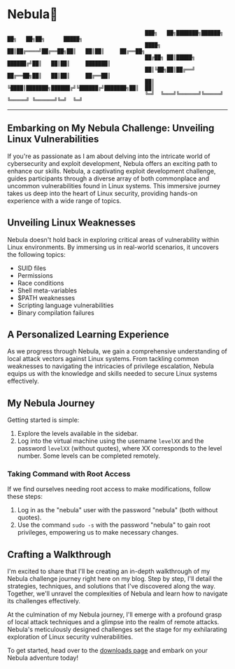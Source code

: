 # Nebula🐧

                                                ███╗   ██╗███████╗██████╗ ██╗   ██╗██╗      █████╗                                                         
                                                ████╗  ██║██╔════╝██╔══██╗██║   ██║██║     ██╔══██╗                                                        
                                                ██╔██╗ ██║█████╗  ██████╔╝██║   ██║██║     ███████║                                                        
                                                ██║╚██╗██║██╔══╝  ██╔══██╗██║   ██║██║     ██╔══██║                                                        
                                                ██║ ╚████║███████╗██████╔╝╚██████╔╝███████╗██║  ██║                                                        
                                                ╚═╝  ╚═══╝╚══════╝╚═════╝  ╚═════╝ ╚══════╝╚═╝  ╚═╝
---
## Embarking on My Nebula Challenge: Unveiling Linux Vulnerabilities

If you're as passionate as I am about delving into the intricate world of cybersecurity and exploit development, Nebula offers an exciting path to enhance our skills. Nebula, a captivating exploit development challenge, guides participants through a diverse array of both commonplace and uncommon vulnerabilities found in Linux systems. This immersive journey takes us deep into the heart of Linux security, providing hands-on experience with a wide range of topics.

## Unveiling Linux Weaknesses

Nebula doesn't hold back in exploring critical areas of vulnerability within Linux environments. By immersing us in real-world scenarios, it uncovers the following topics:

- SUID files
- Permissions
- Race conditions
- Shell meta-variables
- $PATH weaknesses
- Scripting language vulnerabilities
- Binary compilation failures

## A Personalized Learning Experience

As we progress through Nebula, we gain a comprehensive understanding of local attack vectors against Linux systems. From tackling common weaknesses to navigating the intricacies of privilege escalation, Nebula equips us with the knowledge and skills needed to secure Linux systems effectively.

## My Nebula Journey

Getting started is simple:

1. Explore the levels available in the sidebar.
2. Log into the virtual machine using the username `levelXX` and the password `levelXX` (without quotes), where XX corresponds to the level number. Some levels can be completed remotely.

### Taking Command with Root Access

If we find ourselves needing root access to make modifications, follow these steps:

1. Log in as the "nebula" user with the password "nebula" (both without quotes).
2. Use the command `sudo -s` with the password "nebula" to gain root privileges, empowering us to make necessary changes.

## Crafting a Walkthrough

I'm excited to share that I'll be creating an in-depth walkthrough of my Nebula challenge journey right here on my blog. Step by step, I'll detail the strategies, techniques, and solutions that I've discovered along the way. Together, we'll unravel the complexities of Nebula and learn how to navigate its challenges effectively.

At the culmination of my Nebula journey, I'll emerge with a profound grasp of local attack techniques and a glimpse into the realm of remote attacks. Nebula's meticulously designed challenges set the stage for my exhilarating exploration of Linux security vulnerabilities.

To get started, head over to the [downloads page](https://github.com/ExploitEducation/Nebula/releases/download/v5.0.0/exploit-exercises-nebula-5.iso) and embark on your Nebula adventure today!
